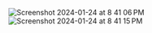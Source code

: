 ![Screenshot 2024-01-24 at 8 41 06 PM](https://github.com/tanish0000/locateNearBYRestaurants/assets/121498791/019915ac-742b-4fe3-84ed-981c56934c9a)
![Screenshot 2024-01-24 at 8 41 15 PM](https://github.com/tanish0000/locateNearBYRestaurants/assets/121498791/03055d54-74f4-4836-8e00-3cb63759420c)
